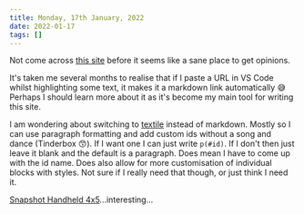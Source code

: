 ```yaml
---
title: Monday, 17th January, 2022
date: 2022-01-17
tags: []
---
```


Not come across [this site](https://theconversation.com/uk) before it seems like a sane place to get opinions.

It's taken me several months to realise that if I paste a URL in VS Code whilst highlighting some text, it makes it a markdown link automatically 😅 Perhaps I should learn more about it as it's become my main tool for writing this site.

I am wondering about switching to [textile](https://textile-lang.com/) instead of markdown. Mostly so I can use paragraph formatting and add custom ids without a song and dance (Tinderbox 😙). If I want one I can just write `p(#id)`. If I don't then just leave it blank and the default is a paragraph. Does mean I have to come up with the id name. Does also allow for more customisation of individual blocks with styles. Not sure if I really need that though, or just think I need it.

[Snapshot Handheld 4x5](https://chroma.camera/snapshot/)...interesting...
